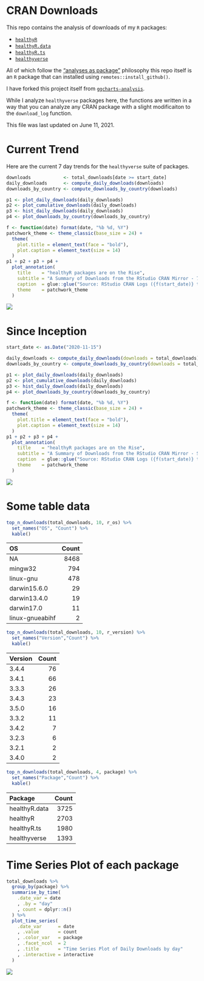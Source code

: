 CRAN Downloads
================

This repo contains the analysis of downloads of my `R` packages:

-   [`healthyR`](https://www.spsanderson.com/healthyR/)
-   [`healthyR.data`](https://www.spsanderson.com/healthyR.data/)
-   [`healthyR.ts`](https://www.spsanderson.com/healthyR.ts/)
-   [`healthyverse`](https://www.spsanderson.com/healthyverse/)

All of which follow the [“analyses as
package”](https://rmflight.github.io/posts/2014/07/analyses_as_packages.html)
philosophy this repo itself is an `R` package that can installed using
`remotes::install_github()`.

I have forked this project itself from
[`ggcharts-analysis`](https://github.com/thomas-neitmann/ggcharts-downloads).

While I analyze `healthyverse` packages here, the functions are written
in a way that you can analyze any CRAN package with a slight
modificaiton to the `download_log` function.

This file was last updated on June 11, 2021.

# Current Trend

Here are the current 7 day trends for the `healthyverse` suite of
packages.

``` r
downloads            <- total_downloads[date >= start_date]
daily_downloads      <- compute_daily_downloads(downloads)
downloads_by_country <- compute_downloads_by_country(downloads)

p1 <- plot_daily_downloads(daily_downloads)
p2 <- plot_cumulative_downloads(daily_downloads)
p3 <- hist_daily_downloads(daily_downloads)
p4 <- plot_downloads_by_country(downloads_by_country)

f <- function(date) format(date, "%b %d, %Y")
patchwork_theme <- theme_classic(base_size = 24) +
  theme(
    plot.title = element_text(face = "bold"),
    plot.caption = element_text(size = 14)
  )
p1 + p2 + p3 + p4 +
  plot_annotation(
    title    = "healthyR packages are on the Rise",
    subtitle = "A Summary of Downloads from the RStudio CRAN Mirror - 7 Days",
    caption  = glue::glue("Source: RStudio CRAN Logs ({f(start_date)} to {f(end_date)})"),
    theme    = patchwork_theme
  )
```

![](man/figures/README-analysis_7_day-1.png)<!-- -->

# Since Inception

``` r
start_date <- as.Date("2020-11-15")

daily_downloads <- compute_daily_downloads(downloads = total_downloads)
downloads_by_country <- compute_downloads_by_country(downloads = total_downloads)

p1 <- plot_daily_downloads(daily_downloads)
p2 <- plot_cumulative_downloads(daily_downloads)
p3 <- hist_daily_downloads(daily_downloads)
p4 <- plot_downloads_by_country(downloads_by_country)

f <- function(date) format(date, "%b %d, %Y")
patchwork_theme <- theme_classic(base_size = 24) +
  theme(
    plot.title = element_text(face = "bold"),
    plot.caption = element_text(size = 14)
  )
p1 + p2 + p3 + p4 +
  plot_annotation(
    title    = "healthyR packages are on the Rise",
    subtitle = "A Summary of Downloads from the RStudio CRAN Mirror - Since Inception",
    caption  = glue::glue("Source: RStudio CRAN Logs ({f(start_date)} to {f(end_date)})"),
    theme    = patchwork_theme
  )
```

![](man/figures/README-total_data-1.png)<!-- -->

# Some table data

``` r
top_n_downloads(total_downloads, 10, r_os) %>%
  set_names("OS", "Count") %>%
  kable()
```

| OS              | Count |
|:----------------|------:|
| NA              |  8468 |
| mingw32         |   794 |
| linux-gnu       |   478 |
| darwin15.6.0    |    29 |
| darwin13.4.0    |    19 |
| darwin17.0      |    11 |
| linux-gnueabihf |     2 |

``` r
top_n_downloads(total_downloads, 10, r_version) %>%
  set_names("Version","Count") %>%
  kable()
```

| Version | Count |
|:--------|------:|
| 3.4.4   |    76 |
| 3.4.1   |    66 |
| 3.3.3   |    26 |
| 3.4.3   |    23 |
| 3.5.0   |    16 |
| 3.3.2   |    11 |
| 3.4.2   |     7 |
| 3.2.3   |     6 |
| 3.2.1   |     2 |
| 3.4.0   |     2 |

``` r
top_n_downloads(total_downloads, 4, package) %>%
  set_names("Package","Count") %>%
  kable()
```

| Package       | Count |
|:--------------|------:|
| healthyR.data |  3725 |
| healthyR      |  2703 |
| healthyR.ts   |  1980 |
| healthyverse  |  1393 |

# Time Series Plot of each package

``` r
total_downloads %>%
  group_by(package) %>%
  summarise_by_time(
    .date_var = date
    , .by = "day"
    , count = dplyr::n()
  ) %>%
  plot_time_series(
    .date_var      = date
    , .value       = count
    , .color_var   = package
    , .facet_ncol  = 2
    , .title       = "Time Series Plot of Daily Downloads by day"
    , .interactive = interactive
  )
```

![](man/figures/README-time_series-1.png)<!-- -->
